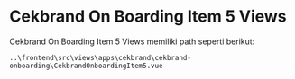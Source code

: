 # Cekbrand On Boarding Item 5 Views

Cekbrand On Boarding Item 5 Views memiliki path seperti berikut:

```
..\frontend\src\views\apps\cekbrand\cekbrand-onboarding\CekbrandOnboardingItem5.vue
```